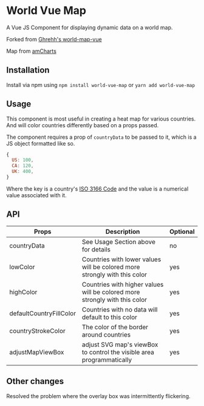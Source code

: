 # World Vue Map

A Vue JS Component for displaying dynamic data on a world map.

Forked from [Ghrehh's world-map-vue](https://github.com/Ghrehh/world-map-vue)

Map from [amCharts](https://www.amcharts.com/svg-maps/?map=world)

## Installation

Install via npm using `npm install world-vue-map` or `yarn add world-vue-map`

## Usage

This component is most useful in creating a heat map for various countries. And
will color countries differently based on a props passed.

The component requires a prop of `countryData` to be passed to it, which is a JS
object formatted like so.

```javascript
{
  US: 100,
  CA: 120,
  UK: 400,
}
```

Where the key is a country's
[ISO 3166 Code](https://en.wikipedia.org/wiki/ISO_3166) and the value is a
numerical value associated with it.

## API

| Props                   | Description                                                                | Optional |
| ----------------------- | -------------------------------------------------------------------------- | -------- |
| countryData             | See Usage Section above for details                                        | no       |
| lowColor                | Countries with lower values will be colored more strongly with this color  | yes      |
| highColor               | Countries with higher values will be colored more strongly with this color | yes      |
| defaultCountryFillColor | Countries with no data will default to this color                          | yes      |
| countryStrokeColor      | The color of the border around countries                                   | yes      |
| adjustMapViewBox        | adjust SVG map's viewBox to control the visible area programmatically      | yes      |

## Other changes

Resolved the problem where the overlay box was intermittently flickering.
